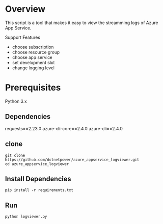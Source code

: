 # Overview
This script is a tool that makes it easy to view the streamming logs of Azure App Service.

Support Features
- choose subscription
- choose resource group
- choose app service
- set development slot
- change logging level

# Prerequisites
Python 3.x

## Dependencies
requests==2.23.0
azure-cli-core==2.4.0
azure-cli==2.4.0


## clone
```
git clone https://github.com/dotnetpower/azure_appservice_logviewer.git
cd azure_appservice_logviewer
```

## Install Dependencies
```
pip install -r requirements.txt
```

## Run
```
python logviewer.py

```


